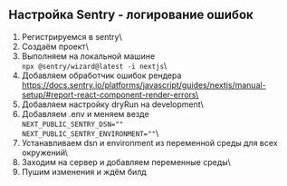 ## Настройка Sentry - логирование ошибок

1. Регистрируемся в sentry\
2. Создаём проект\
3. Выполняем на локальной машине\
```npx @sentry/wizard@latest -i nextjs```\
4. Добавляем обработчик ошибок рендера https://docs.sentry.io/platforms/javascript/guides/nextjs/manual-setup/#report-react-component-render-errors\
5. Добавляем настройку dryRun на development\
6. Добавляем .env и меняем везде\
```NEXT_PUBLIC_SENTRY_DSN=""```\
```NEXT_PUBLIC_SENTRY_ENVIRONMENT=""```\
7. Устанавливаем dsn и environment из переменной среды для всех окружений\
8. Заходим на сервер и добавляем переменные среды\
9. Пушим изменения и ждём билд
